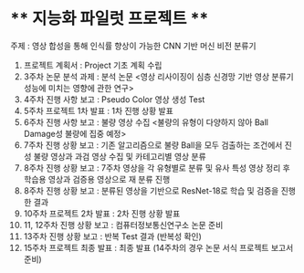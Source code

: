 # ** 지능화 파일럿 프로젝트 ** 

주제 : 영상 합성을 통해 인식률 향상이 가능한 CNN 기반 머신 비전 분류기

1. 프로젝트 계획서 : Project 기초 계획 수립
2. 3주차 논문 분석 과제 : 분석 논문 <영상 리사이징이 심층 신경망 기반 영상 분류기 성능에 미치는 영향에 관한 연구>
3. 4주차 진행 사항 보고 : Pseudo Color 영상 생성 Test
4. 5주차 프로젝트 1차 발표 : 1차 진행 상황 발표
5. 6주차 진행 사항 보고 : 불량 영상 수집 <불량의 유형이 다양하지 않아 Ball Damage성 불량에 집중 예정>
6. 7주차 진행 상황 보고 : 기존 알고리즘으로 불량 Ball을 모두 검출하는 조건에서 진성 불량 영상과 과검 영상 수집 및 카테고리별 영상 분류
7. 8주차 진행 상황 보고 : 7주차 영상을 각 유형별로 분류 및 유사 특성 영상 정리 후 학습용 영상과 검증용 영상으로 재 분류 진행
8. 8주차 진행 상황 보고 : 분류된 영상을 기반으로 ResNet-18로 학습 및 검증을 진행한 결과
9. 10주차 프로젝트 2차 발표 : 2차 진행 상황 발표
10. 11, 12주차 진행 상황 보고 : 컴퓨터정보통신연구소 논문 준비
11. 13주차 진행 상황 보고 : 반복 Test 결과 (반복성 확인)
12. 15주차 프로젝트 최종 발표 : 최종 발표 (14주차의 경우 논문 서식 프로젝트 보고서 준비)

<p align="center">
  
</p>
</br>
